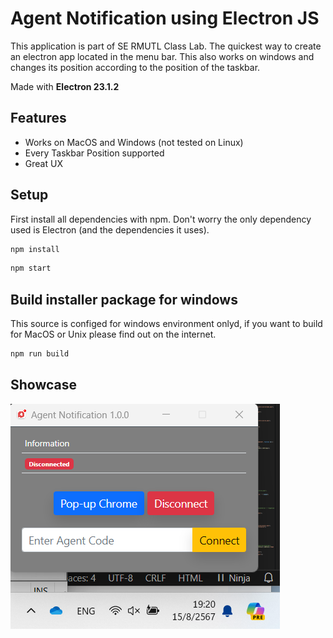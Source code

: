 # Agent Notification using Electron JS
This application is part of SE RMUTL Class Lab. The quickest way to create an electron app located in the menu bar. This also works on windows and changes its position according to the position of the taskbar.

Made with **Electron 23.1.2**

## Features
- Works on MacOS and Windows (not tested on Linux)
- Every Taskbar Position supported
- Great UX

## Setup
First install all dependencies with npm. Don't worry the only dependency used is Electron (and the dependencies it uses).

``` bash
npm install
```

``` bash
npm start
```

## Build installer package for windows
This source is configed for windows environment onlyd, if you want to build for MacOS or Unix please find out on the internet.

``` bash
npm run build
```

## Showcase
![Preview Picture showing a Window in the Menu Bar](assets/PreviewPicture.png)

